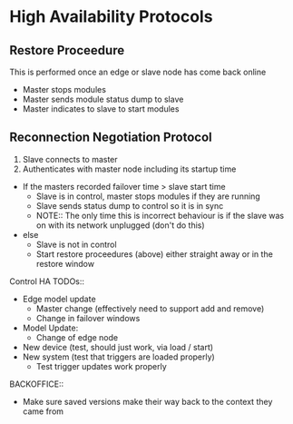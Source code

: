 # High Availability Protocols

## Restore Proceedure

This is performed once an edge or slave node has come back online

* Master stops modules
* Master sends module status dump to slave
* Master indicates to slave to start modules


## Reconnection Negotiation Protocol

1. Slave connects to master
1. Authenticates with master node including its startup time
  * If the masters recorded failover time > slave start time
    - Slave is in control, master stops modules if they are running
    - Slave sends status dump to control so it is in sync
    - NOTE:: The only time this is incorrect behaviour is if the slave was on with its network unplugged (don't do this)
  * else
    - Slave is not in control
    - Start restore proceedures (above) either straight away or in the restore window







Control HA TODOs::
* Edge model update
  - Master change (effectively need to support add and remove)
  - Change in failover windows
* Model Update:
  - Change of edge node
* New device (test, should just work, via load / start)
* New system (test that triggers are loaded properly)
  - Test trigger updates work properly




BACKOFFICE::
* Make sure saved versions make their way back to the context they came from
